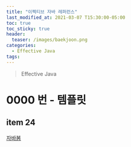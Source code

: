 ```yaml
---
title: "이펙티브 자바 레퍼런스"
last_modified_at: 2021-03-07 T15:30:00-05:00
toc: true
toc_sticky: true
header:
  teaser: /images/baekjoon.png
categories: 
  - Effective Java
tags:
---
```


> Effective Java

0000 번 - 템플릿
=============
 
## item 24
[자바봄](https://javabom.tistory.com/46)